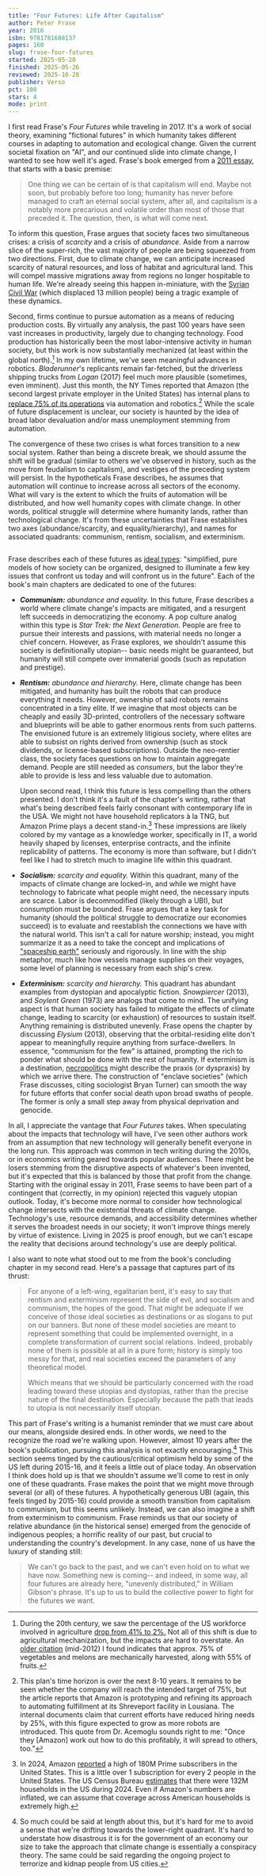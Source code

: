 ```yaml
---
title: "Four Futures: Life After Capitalism"
author: Peter Frase
year: 2016
isbn: 9781781688137
pages: 160
slug: frase-four-futures
started: 2025-05-20
finished: 2025-05-26
reviewed: 2025-10-28
publisher: Verso
pct: 100
stars: 4
mode: print
---
```


I first read Frase's _Four Futures_ while traveling in 2017. It's a work of social theory, examining "fictional futures" in which humanity takes different courses in adapting to automation and ecological change. Given the current societal fixation on "AI", and our continued slide into climate change, I wanted to see how well it's aged. Frase's book emerged from a [2011 essay](https://jacobin.com/2011/12/four-futures), that starts with a basic premise:

> One thing we can be certain of is that capitalism will end. Maybe not soon, but probably before too long; humanity has never before managed to craft an eternal social system, after all, and capitalism is a notably more precarious and volatile order than most of those that preceded it. The question, then, is what will come next.

To inform this question, Frase argues that society faces two simultaneous crises: a crisis of _scarcity_ and a crisis of _abundance._ Aside from a narrow slice of the super-rich, the vast majority of people are being squeezed from two directions. First, due to climate change, we can anticipate increased scarcity of natural resources, and loss of habitat and agricultural land. This will compel massive migrations away from regions no longer hospitable to human life. We're already seeing this happen in-miniature, with the [Syrian Civil War](https://www.dw.com/en/how-climate-change-paved-the-way-to-war-in-syria/a-56711650) (which displaced 13 million people) being a tragic example of these dynamics.

Second, firms continue to pursue automation as a means of reducing production costs. By virtually any analysis, the past 100 years have seen vast increases in productivity, largely due to changing technology. Food production has historically been the most labor-intensive activity in human society, but this work is now substantially mechanized (at least within the global north).[^1] In my own lifetime, we've seen meaningful advances in robotics. _Bladerunner_'s replicants remain far-fetched, but the driverless shipping trucks from _Logan_ (2017) feel much more plausible (sometimes, even imminent). Just this month, the NY Times reported that Amazon (the second largest private employer in the United States) has internal plans to [replace 75% of its operations](https://www.nytimes.com/2025/10/21/technology/inside-amazons-plans-to-replace-workers-with-robots.html?unlocked_article_code=1.xE8.K_0w.uTh9pG4t5QZ6&smid=url-share) via automation and robotics.[^2] While the scale of future displacement is unclear, our society is haunted by the idea of broad labor devaluation and/or mass unemployment stemming from automation.

The convergence of these two crises is what forces transition to a new social system. Rather than being a discrete break, we should assume the shift will be gradual (similar to others we've observed in history, such as the move from feudalism to capitalism), and vestiges of the preceding system will persist. In the hypotheticals Frase describes, he assumes that automation will continue to increase across all sectors of the economy. What will vary is the extent to which the fruits of automation will be distributed, and how well humanity copes with climate change. In other words, political struggle will determine where humanity lands, rather than technological change. It's from these uncertainties that Frase establishes two axes (abundance/scarcity, and equality/hierarchy), and names for associated quadrants: communism, rentism, socialism, and exterminism.

<script>
  import { Plot, Text, RuleX, RuleY } from 'svelteplot';
  import { range } from 'd3-array';

  let domain = { domain: [-1, 1] };

  let text = [
    { x: -0.5, y: 0.5, lab: "communism" }, 
    { x: 0.5, y: 0.5, lab: "socialism" },
    { x: 0.5, y: -0.5, lab: "exterminism" },
    { x: -0.5, y: -0.5, lab: "rentism" },
  ];

  let axis_labels = [
    { x: -0.05, y: 0.87, lab: "equality", r: -90 },
    { x: -0.05, y: -0.85, lab: "hierarchy", r: -90 },
    { x: -0.84, y: 0.05, lab: "abundance", r: 0 },
    { x: 0.89, y: 0.05, lab: "scarcity", r: 0 },
  ]
</script>

<div class="columns is-centered">
  <div class="column is-half">
    <Plot x={domain} y={domain} axes={false}>
      <Text data={axis_labels} x="x" y="y" text="lab" rotate="r" />
      <Text data={text} x="x" y="y" text="lab" fontSize={20} />
      <RuleX data={[0]} />
      <RuleY data={[0]} />
    </Plot>
  </div>
</div>

Frase describes each of these futures as [ideal types](https://en.wikipedia.org/wiki/Ideal_type): "simplified, pure models of how society can be organized, designed to illuminate a few key issues that confront us today and will confront us in the future". Each of the book's main chapters are dedicated to one of the futures:

- _**Communism:** abundance and equality._ In this future, Frase describes a world where climate change's impacts are mitigated, and a resurgent left succeeds in democratizing the economy. A pop culture analog within this type is _Star Trek: the Next Generation_. People are free to pursue their interests and passions, with material needs no longer a chief concern. However, as Frase explores, we shouldn't assume this society is definitionally utopian-- basic needs might be guaranteed, but humanity will still compete over immaterial goods (such as reputation and prestige).

- _**Rentism:** abundance and hierarchy._ Here, climate change has been mitigated, and humanity has built the robots that can produce everything it needs. However, ownership of said robots remains concentrated in a tiny elite. If we imagine that most objects can be cheaply and easily 3D-printed, controllers of the necessary software and blueprints will be able to gather enormous rents from such patterns. The envisioned future is an extremely litigious society, where elites are able to subsist on rights derived from ownership (such as stock dividends, or license-based subscriptions). Outside the neo-rentier class, the society faces questions on how to maintain aggregate demand. People are still needed as _consumers_, but the labor they're able to provide is less and less valuable due to automation.

  Upon second read, I think this future is less compelling than the others presented. I don't think it's a fault of the chapter's writing, rather that what's being described feels fairly consonant with contemporary life in the USA. We might not have household replicators à la TNG, but Amazon Prime plays a decent stand-in.[^3] These impressions are likely colored by my vantage as a knowledge worker, specifically in IT, a world heavily shaped by licenses, enterprise contracts, and the infinite replicability of patterns. The economy is more than software, but I didn't feel like I had to stretch much to imagine life within this quadrant.

- _**Socialism:** scarcity and equality._ Within this quadrant, many of the impacts of climate change are locked-in, and while we might have technology to fabricate what people might need, the necessary inputs are scarce. Labor is decommodified (likely through a UBI), but consumption must be bounded. Frase argues that a key task for humanity (should the political struggle to democratize our economies succeed) is to evaluate and reestablish the connections we have with the natural world. This isn't a call for nature worship; instead, you might summarize it as a need to take the concept and implications of ["spaceship earth"](https://en.wikipedia.org/wiki/Spaceship_Earth) seriously and rigorously. In line with the ship metaphor, much like how vessels manage supplies on their voyages, some level of planning is necessary from each ship's crew.

- _**Exterminism:** scarcity and hierarchy._ This quadrant has abundant examples from dystopian and apocalyptic fiction. _Snowpiercer_ (2013), and _Soylent Green_ (1973) are analogs that come to mind. The unifying aspect is that human society has failed to mitigate the effects of climate change, leading to scarcity (or exhaustion) of resources to sustain itself. Anything remaining is distributed unevenly. Frase opens the chapter by discussing _Elysium_ (2013), observing that the orbital-residing elite don't appear to meaningfully require anything from surface-dwellers. In essence, "communism for the few" is attained, prompting the rich to ponder what should be done with the rest of humanity. If exterminism is a destination, [necropolitics](/reading/mbembe-necropolitics) might describe the praxis (or dyspraxis) by which we arrive there. The construction of "enclave societies" (which Frase discusses, citing sociologist Bryan Turner) can smooth the way for future efforts that confer social death upon broad swaths of people. The former is only a small step away from physical deprivation and genocide.

In all, I appreciate the vantage that _Four Futures_ takes. When speculating about the impacts that technology will have, I've seen other authors work from an assumption that new technology will generally benefit everyone in the long run. This approach was common in tech writing during the 2010s, or in economics writing geared towards popular audiences. There might be losers stemming from the disruptive aspects of whatever's been invented, but it's expected that this is balanced by those that profit from the change. Starting with the original essay in 2011, Frase seems to have been part of a contingent that (correctly, in my opinion) rejected this vaguely utopian outlook. Today, it's become more normal to consider how technological change intersects with the existential threats of climate change. Technology's use, resource demands, and accessibility determines whether it serves the broadest needs in our society; it won't improve things merely by virtue of existence. Living in 2025 is proof enough, but we can't escape the reality that decisions around technology's use are deeply political.

I also want to note what stood out to me from the book's concluding chapter in my second read. Here's a passage that captures part of its thrust:

> For anyone of a left-wing, egalitarian bent, it's easy to say that rentism and exterminism represent the side of evil, and socialism and communism, the hopes of the good. That might be adequate if we conceive of those ideal societies as destinations or as slogans to put on our banners. But none of these model societies are meant to represent something that could be implemented overnight, in a complete transformation of current social relations. Indeed, probably none of them is possible at all in a pure form; history is simply too messy for that, and real societies exceed the parameters of any theoretical model.
> 
> Which means that we should be particularly concerned with the road leading toward these utopias and dystopias, rather than the precise nature of the final destination. Especially because the path that leads to utopia is not necessarily itself utopian.

This part of Frase's writing is a humanist reminder that we must care about our means, alongside desired ends. In other words, we need to the recognize the road we're walking upon. However, almost 10 years after the book's publication, pursuing this analysis is not exactly encouraging.[^4] This section seems tinged by the cautious/critical optimism held by some of the US left during 2015-16, and it feels a little out of place today. An observation I think does hold up is that we shouldn't assume we'll come to rest in only one of these quadrants. Frase makes the point that we might move through several (or all) of these futures. A hypothetically generous UBI (again, this feels tinged by 2015-16) could provide a smooth transition from capitalism to communism, but this seems unlikely. Instead, we can also imagine a shift from exterminism to communism. Frase reminds us that our society of relative abundance (in the historical sense) emerged from the genocide of indigenous peoples; a horrific reality of our past, but crucial to understanding the country's development. In any case, none of us have the luxury of standing still:

> We can't go back to the past, and we can't even hold on to what we have now. Something new is coming-- and indeed, in some way, all four futures are already here, "unevenly distributed," in William Gibson's phrase. It's up to us to build the collective power to fight for the futures we want.

[^1]: During the 20th century, we saw the percentage of the US workforce involved in agriculture [drop from 41% to 2%.](https://foodsystemprimer.org/production/industrialization-of-agriculture) Not all of this shift is due to agricultural mechanization, but the impacts are hard to overstate. An [older citation](https://www.choicesmagazine.org/choices-magazine/theme-articles/immigration-and-agriculture/the-status-of-labor-saving-mechanization-in-us-fruit-and-vegetable-harvesting) (mid-2012) I found indicates that approx. 75% of vegetables and melons are mechanically harvested, along with 55% of fruits.

[^2]: This plan's time horizon is over the next 8-10 years. It remains to be seen whether the company will reach the intended target of 75%, but the article reports that Amazon is prototyping and refining its approach to automating fulfillment at its Shreveport facility in Lousiana. The internal documents claim that current efforts have reduced hiring needs by 25%, with this figure expected to grow as more robots are introduced. This quote from Dr. Acemoglu sounds right to me: "Once they [Amazon] work out how to do this profitably, it will spread to others, too."

[^3]: In 2024, Amazon [reported](https://finance.yahoo.com/news/amazon-prime-memberships-us-gain-175715711.html) a high of 180M Prime subscribers in the United States. This is a little over 1 subscription for every 2 people in the United States. The US Census Bureau [estimates](https://fred.stlouisfed.org/series/TTLHH) that there were 132M households in the US during 2024. Even if Amazon's numbers are inflated, we can assume that coverage across American households is extremely high.

[^4]: So much could be said at length about this, but it's hard for me to avoid a sense that we're drifting towards the lower-right quadrant. It's hard to understate how disastrous it is for the government of an economy our size to take the approach that climate change is essentially a conspiracy theory. The same could be said regarding the ongoing project to terrorize and kidnap people from US cities.
